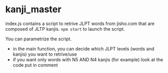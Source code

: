 # kanji_master

index.js contains a script to retrive JLPT words from jisho.com that are composed of JLTP kanjis.
`npm start` to launch the script.

You can parametrize the script.
- in the main function, you can decide which JLPT levels (words and kanjis) you want to retrive/use
- if you want only words with N5 AND N4 kanjis (for example) look at the code put in comment
